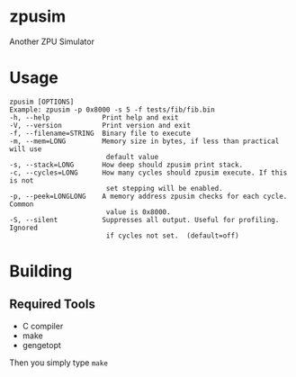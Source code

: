 # zpusim
Another ZPU Simulator

# Usage

    zpusim [OPTIONS]
    Example: zpusim -p 0x8000 -s 5 -f tests/fib/fib.bin
    -h, --help             Print help and exit
    -V, --version          Print version and exit
    -f, --filename=STRING  Binary file to execute
    -m, --mem=LONG         Memory size in bytes, if less than practical will use
                            default value
    -s, --stack=LONG       How deep should zpusim print stack.
    -c, --cycles=LONG      How many cycles should zpusim execute. If this is not
                            set stepping will be enabled.
    -p, --peek=LONGLONG    A memory address zpusim checks for each cycle. Common
                            value is 0x8000.
    -S, --silent           Suppresses all output. Useful for profiling. Ignored
                            if cycles not set.  (default=off)

# Building
## Required Tools
 - C compiler
 - make
 - gengetopt

Then you simply type `make`

